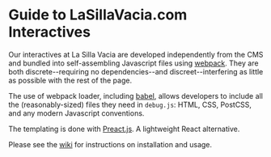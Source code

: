 Guide to LaSillaVacia.com Interactives
====

Our interactives at La Silla Vacia are developed independently from the CMS and bundled into self-assembling Javascript files using [webpack](https://webpack.github.io/). They are both discrete--requiring no dependencies--and discreet--interfering as little as possible with the rest of the page. 

The use of webpack loader, including [babel](https://babeljs.io/), allows developers to include all the (reasonably-sized) files they need in `debug.js`: HTML, CSS, PostCSS, and any modern Javascript conventions.

The templating is done with [Preact.js](https://preactjs.com/). A lightweight React alternative.

Please see the [wiki](https://github.com/La-Silla-Vacia/lsv-interactive/wiki) for instructions on installation and usage. 
